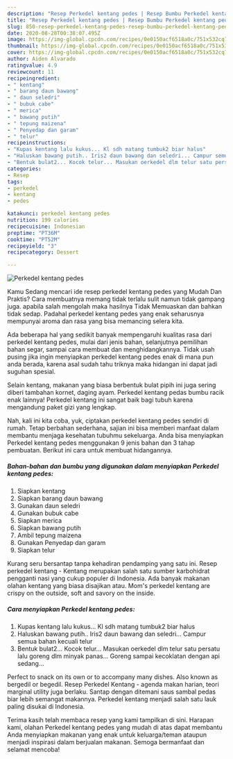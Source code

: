 ```yaml
---
description: "Resep Perkedel kentang pedes | Resep Bumbu Perkedel kentang pedes Yang Enak dan Simpel"
title: "Resep Perkedel kentang pedes | Resep Bumbu Perkedel kentang pedes Yang Enak dan Simpel"
slug: 850-resep-perkedel-kentang-pedes-resep-bumbu-perkedel-kentang-pedes-yang-enak-dan-simpel
date: 2020-08-28T00:38:07.495Z
image: https://img-global.cpcdn.com/recipes/0e0150acf6518a0c/751x532cq70/perkedel-kentang-pedes-foto-resep-utama.jpg
thumbnail: https://img-global.cpcdn.com/recipes/0e0150acf6518a0c/751x532cq70/perkedel-kentang-pedes-foto-resep-utama.jpg
cover: https://img-global.cpcdn.com/recipes/0e0150acf6518a0c/751x532cq70/perkedel-kentang-pedes-foto-resep-utama.jpg
author: Aiden Alvarado
ratingvalue: 4.9
reviewcount: 11
recipeingredient:
- " kentang"
- " barang daun bawang"
- " daun seledri"
- " bubuk cabe"
- " merica"
- " bawang putih"
- " tepung maizena"
- " Penyedap dan garam"
- " telur"
recipeinstructions:
- "Kupas kentang lalu kukus... Kl sdh matang tumbuk2 biar halus"
- "Haluskan bawang putih.. Iris2 daun bawang dan seledri... Campur semua bahan kecuali telur"
- "Bentuk bulat2... Kocok telur... Masukan oerkedel dlm telur satu persatu lalu goreng dlm minyak panas... Goreng sampai kecoklatan dengan api sedang..."
categories:
- Resep
tags:
- perkedel
- kentang
- pedes

katakunci: perkedel kentang pedes 
nutrition: 199 calories
recipecuisine: Indonesian
preptime: "PT36M"
cooktime: "PT52M"
recipeyield: "3"
recipecategory: Dessert

---
```



![Perkedel kentang pedes](https://img-global.cpcdn.com/recipes/0e0150acf6518a0c/751x532cq70/perkedel-kentang-pedes-foto-resep-utama.jpg)

Kamu Sedang mencari ide resep perkedel kentang pedes yang Mudah Dan Praktis? Cara membuatnya memang tidak terlalu sulit namun tidak gampang juga. apabila salah mengolah maka hasilnya Tidak Memuaskan dan bahkan tidak sedap. Padahal perkedel kentang pedes yang enak seharusnya mempunyai aroma dan rasa yang bisa memancing selera kita.

Ada beberapa hal yang sedikit banyak mempengaruhi kualitas rasa dari perkedel kentang pedes, mulai dari jenis bahan, selanjutnya pemilihan bahan segar, sampai cara membuat dan menghidangkannya. Tidak usah pusing jika ingin menyiapkan perkedel kentang pedes enak di mana pun anda berada, karena asal sudah tahu triknya maka hidangan ini dapat jadi suguhan spesial.

Selain kentang, makanan yang biasa berbentuk bulat pipih ini juga sering diberi tambahan kornet, daging ayam. Perkedel kentang pedas bumbu racik enak lainnya! Perkedel kentang ini sangat baik bagi tubuh karena mengandung paket gizi yang lengkap.


Nah, kali ini kita coba, yuk, ciptakan perkedel kentang pedes sendiri di rumah. Tetap berbahan sederhana, sajian ini bisa memberi manfaat dalam membantu menjaga kesehatan tubuhmu sekeluarga. Anda bisa menyiapkan Perkedel kentang pedes menggunakan 9 jenis bahan dan 3 tahap pembuatan. Berikut ini cara untuk membuat hidangannya.

<!--inarticleads1-->

##### Bahan-bahan dan bumbu yang digunakan dalam menyiapkan Perkedel kentang pedes:

1. Siapkan  kentang
1. Siapkan  barang daun bawang
1. Gunakan  daun seledri
1. Gunakan  bubuk cabe
1. Siapkan  merica
1. Siapkan  bawang putih
1. Ambil  tepung maizena
1. Gunakan  Penyedap dan garam
1. Siapkan  telur


Kurang seru bersantap tanpa kehadiran pendamping yang satu ini. Resep perkedel kentang - Kentang merupakan salah satu sumber karbohidrat pengganti nasi yang cukup populer di Indonesia. Ada banyak makanan olahan kentang yang biasa disajikan atau. Mom&#39;s perkedel kentang are crispy on the outside, soft and savory on the inside. 

<!--inarticleads2-->

##### Cara menyiapkan Perkedel kentang pedes:

1. Kupas kentang lalu kukus... Kl sdh matang tumbuk2 biar halus
1. Haluskan bawang putih.. Iris2 daun bawang dan seledri... Campur semua bahan kecuali telur
1. Bentuk bulat2... Kocok telur... Masukan oerkedel dlm telur satu persatu lalu goreng dlm minyak panas... Goreng sampai kecoklatan dengan api sedang...


Perfect to snack on its own or to accompany many dishes. Also known as bergedil or begedil. Resep Perkedel Kentang - agenda makan harian, teori marginal utility juga berlaku. Santap dengan ditemani saus sambal pedas biar lebih semangat makannya. Perkedel kentang menjadi salah satu lauk paling disukai di Indonesia. 

Terima kasih telah membaca resep yang kami tampilkan di sini. Harapan kami, olahan Perkedel kentang pedes yang mudah di atas dapat membantu Anda menyiapkan makanan yang enak untuk keluarga/teman ataupun menjadi inspirasi dalam berjualan makanan. Semoga bermanfaat dan selamat mencoba!
